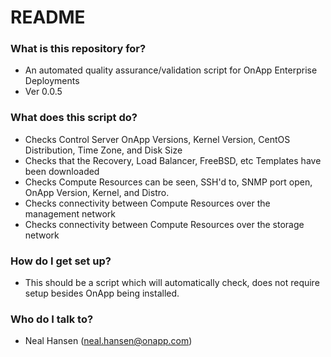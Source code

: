 # README #

### What is this repository for? ###

* An automated quality assurance/validation script for OnApp Enterprise Deployments
* Ver 0.0.5

### What does this script do? ###

* Checks Control Server OnApp Versions, Kernel Version, CentOS Distribution, Time Zone, and Disk Size
* Checks that the Recovery, Load Balancer, FreeBSD, etc Templates have been downloaded
* Checks Compute Resources can be seen, SSH'd to, SNMP port open, OnApp Version, Kernel, and Distro.
* Checks connectivity between Compute Resources over the management network
* Checks connectivity between Compute Resources over the storage network

### How do I get set up? ###

* This should be a script which will automatically check, does not require setup besides OnApp being installed.

### Who do I talk to? ###

* Neal Hansen (neal.hansen@onapp.com)
